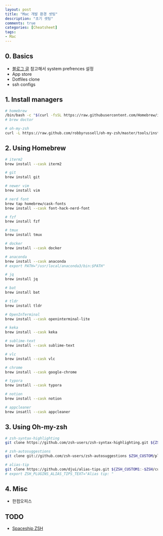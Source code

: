 ```yaml
---
layout: post
title: "Mac 개발 환경 셋팅"
description: "초기 셋팅"
comments: true
categories: [Cheatsheet]
tags:
- Mac
---
```


## 0. Basics

* [블로그 글](https://subicura.com/2017/11/22/mac-os-development-environment-setup.html) 참고해서 system prefrences 설정
* App store
* Dotfiles clone 
* ssh configs



## 1. Install managers

```bash
# homebrew
/bin/bash -c "$(curl -fsSL https://raw.githubusercontent.com/Homebrew/install/master/install.sh)"
# brew doctor

# oh-my-zsh
curl -L https://raw.github.com/robbyrussell/oh-my-zsh/master/tools/install.sh | sh
```



## 2. Using Homebrew

```bash
# iterm2
brew install --cask iterm2

# git
brew install git

# newer vim
brew install vim

# nerd font
brew tap homebrew/cask-fonts
brew install --cask font-hack-nerd-font

# fzf
brew install fzf

# tmux
brew install tmux

# docker
brew install --cask docker

# anaconda
brew install --cask anaconda
# export PATH="/usr/local/anaconda3/bin:$PATH"

# jq
brew install jq

# bat
brew install bat

# tldr
brew install tldr

# OpenInTerminal
brew install --cask openinterminal-lite

# keka
brew install --cask keka

# sublime-text
brew install --cask sublime-text

# vlc
brew install --cask vlc

# chrome
brew install --cask google-chrome

# typora
brew install --cask typora

# notion
brew install --cask notion

# appcleaner
brew insatll --cask appcleaner
```



## 3. Using Oh-my-zsh

```bash
# zsh-syntax-highlighting
git clone https://github.com/zsh-users/zsh-syntax-highlighting.git ${ZSH_CUSTOM:-~/.oh-my-zsh/custom}/plugins/zsh-syntax-highlighting

# zsh-autosuggestions
git clone git://github.com/zsh-users/zsh-autosuggestions $ZSH_CUSTOM/plugins/zsh-autosuggestions

# alias-tip
git clone https://github.com/djui/alias-tips.git ${ZSH_CUSTOM1:-$ZSH/custom}/plugins/alias-tips
# export ZSH_PLUGINS_ALIAS_TIPS_TEXT="Alias tip: "
```



## 4. Misc

* 한컴오피스

## TODO

* [Spaceship ZSH](https://denysdovhan.com/spaceship-prompt/)